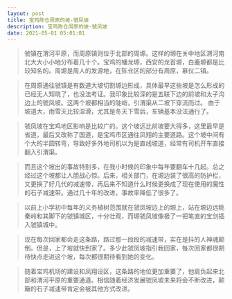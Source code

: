 ```yaml
---
layout: post
title: 宝鸡陈仓周原的坡-虢凤坡
description: 宝鸡陈仓周原的坡-虢凤坡
date: 2021-05-01 05:01:01
---
```


> 虢镇在渭河平原，而周原镇则位于北部的周塬。这样的塬在关中地区渭河南北大大小小地分布着几十个。宝鸡的蟠龙塬，西安的龙首塬，白鹿塬都是比较知名的。周塬是周人的发源地，在陈仓区的部分有周原，慕仪二镇。

> 在周原通往虢镇是有数道大坡切割塬边形成，具体最早这些坡是怎么形成的已经无人知晓了，也没法考证。我印象比较深的是五联下边的前坡和太子沟边上的虢凤坡。这两个坡都相当的陡峭，引渭渠从二坡下穿流而过。 由于坡道大，雨雪天比较湿滑，尤其是冬天下雪后，车辆基本没法通行了。

> 虢凤坡在宝鸡地区影响是比较广的。这个坡远比前坡要大得多，这里最早是省道，最后又改称了国道，是宝鸡市区通往凤翔的主要道路。这个坡中间有个大的半圆转弯，导致好多外地司机以为是直线坡道，经常有司机开车直接翻入引渭渠。

> 而且这个坡出的事故特别多，在我小时候的印象中每年要翻车十几起。总之经过这个坡都让人胆战心惊。后来，相关部门，在塬边装了很高的防护栏，又更换了好几代的减速带，再后来不知道什么时候更换成了现在使用的魔性的石子减速带。通过几十年的改进，事故率降低了很多了。

> 以前上小学初中每年的义务植树范围就在虢凤坡边上的塬上，站在塬边远眺秦岭和其脚下的虢镇城区，十分壮观，而塬虢凤坡像极了一把笔直的宝剑插入虢镇城中。

> 现在每次回家都会走这条路，路过那一段段的减速带，实在是抖的人神魂颠倒。但是，上了坡就快到家了。多少此虢凤坡指引我回家，每次回家都很期待快点走进这个坡，每次都很期待看到她的变化。

> 随着宝鸡机场的建设和凤翔设区，这条路的地位更加重要了，他肩负起来北部和渭河平原的重要通道。相信随着经济发展虢凤坡未来将会不断改进，颠簸的石子减速带肯定会被其他方式改进。

